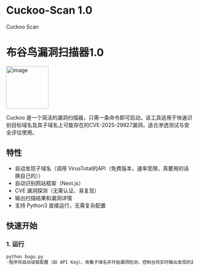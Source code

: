 # Cuckoo-Scan 1.0
Cuckoo Scan
# 布谷鸟漏洞扫描器1.0
<img width="114" alt="image" src="https://github.com/user-attachments/assets/e3bf47d3-3291-4080-a0ea-29720378b54f" />

Cuckoo 是一个简洁的漏洞扫描器，只需一条命令即可启动。该工具适用于快速识别目标域名及其子域名上可能存在的CVE-2025-29927漏洞，适合渗透测试与安全评估使用。

## 特性

- 自动发现子域名（调用 VirusTotal的API（免费版本，速率受限，真要用的话换自己的））
- 自动识别网站框架（Next.js）
- CVE 漏洞探测（无需认证、易复现）
- 输出扫描结果和漏洞详情
- 支持 Python3 直接运行，无需复杂配置

## 快速开始

### 1. 运行

```bash
python bugu.py
-程序将自动读取配置（如 API Key）、收集子域名并开始漏洞检测，控制台将实时输出发现的漏洞信息以及相关子域名扫描情况。
